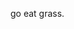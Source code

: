 go eat grass.

<!---
IshakPodzaborniy/IshakPodzaborniy is a ✨ special ✨ repository because its `README.md` (this file) appears on your GitHub profile.
You can click the Preview link to take a look at your changes.
--->

